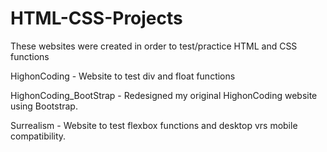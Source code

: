 # HTML-CSS-Projects
These websites were created in order to test/practice HTML and CSS functions

HighonCoding - Website to test div and float functions

HighonCoding_BootStrap - Redesigned my original HighonCoding website using Bootstrap.

Surrealism - Website to test flexbox functions and desktop vrs mobile compatibility.
